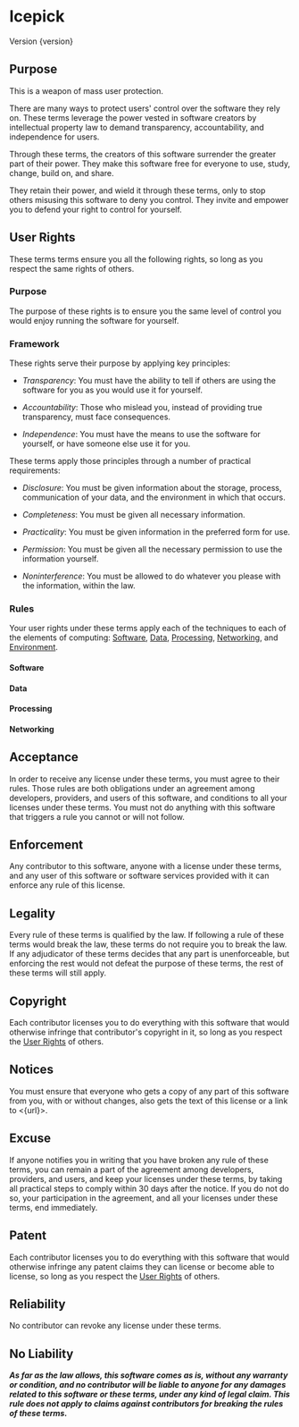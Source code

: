 # Icepick
Version {version}

## Purpose
This is a weapon of mass user protection.

There are many ways to protect users' control over the software they rely on.  These terms leverage the power vested in software creators by intellectual property law to demand transparency, accountability, and independence for users.

Through these terms, the creators of this software surrender the greater part of their power.  They make this software free for everyone to use, study, change, build on, and share.

They retain their power, and wield it through these terms, only to stop others misusing this software to deny you control.  They invite and empower you to defend your right to control for yourself.

## <a id="user-rights">User Rights</a>
These terms terms ensure you all the following rights, so long as you respect the same rights of others.

### Purpose
The purpose of these rights is to ensure you the same level of control you would enjoy running the software for yourself.

### Framework
These rights serve their purpose by applying key principles:

- _Transparency_:  You must have the ability to tell if others are using the software for you as you would use it for yourself.

- _Accountability_:  Those who mislead you, instead of providing true transparency, must face consequences.

- _Independence_:  You must have the means to use the software for yourself, or have someone else use it for you.

These terms apply those principles through a number of practical requirements:

-  _Disclosure_:  You must be given information about the storage, process, communication of your data, and the environment in which that occurs.

-  _Completeness_:  You must be given all necessary information.

-  _Practicality_:  You must be given information in the preferred form for use.

-  _Permission_:  You must be given all the necessary permission to use the information yourself.

-  _Noninterference_:  You must be allowed to do whatever you please with the information, within the law.

### Rules
Your user rights under these terms apply each of the techniques to each of the elements of computing: [Software](#software), [Data](#data), [Processing](#processing), [Networking](#networking), and [Environment](#environment).

#### Software
<!-- TODO software disclosure rules -->
<!-- TODO software completeness rules -->
<!-- TODO software practicality rules -->
<!-- TODO software permission rules -->
<!-- TODO software noninterference rules -->

#### Data
<!-- TODO data disclosure rules -->
<!-- TODO data completeness rules -->
<!-- TODO data practicality rules -->
<!-- TODO data permission rules -->
<!-- TODO data noninterference rules -->

#### Processing
<!-- TODO processing disclosure rules -->
<!-- TODO processing completeness rules -->
<!-- TODO processing practicality rules -->
<!-- TODO processing permission rules -->
<!-- TODO processing noninterference rules -->

#### Networking
<!-- TODO networking disclosure rules -->
<!-- TODO networking completeness rules -->
<!-- TODO networking practicality rules -->
<!-- TODO networking permission rules -->
<!-- TODO networking noninterference rules -->

## Acceptance
In order to receive any license under these terms, you must agree to their rules.  Those rules are both obligations under an agreement among developers, providers, and users of this software, and conditions to all your licenses under these terms.  You must not do anything with this software that triggers a rule you cannot or will not follow.

## Enforcement
Any contributor to this software, anyone with a license under these terms, and any user of this software or software services provided with it can enforce any rule of this license.

## Legality
Every rule of these terms is qualified by the law.  If following a rule of these terms would break the law, these terms do not require you to break the law.  If any adjudicator of these terms decides that any part is unenforceable, but enforcing the rest would not defeat the purpose of these terms, the rest of these terms will still apply.

## Copyright
Each contributor licenses you to do everything with this software that would otherwise infringe that contributor's copyright in it, so long as you respect the [User Rights](#user-rights) of others.

## Notices
You must ensure that everyone who gets a copy of any part of this software from you, with or without changes, also gets the text of this license or a link to <{url}>.

## Excuse
If anyone notifies you in writing that you have broken any rule of these terms, you can remain a part of the agreement among developers, providers, and users, and keep your licenses under these terms, by taking all practical steps to comply within 30 days after the notice.  If you do not do so, your participation in the agreement, and all your licenses under these terms, end immediately.

## Patent
Each contributor licenses you to do everything with this software that would otherwise infringe any patent claims they can license or become able to license, so long as you respect the [User Rights](#user-rights) of others.

## Reliability
No contributor can revoke any license under these terms.

## No Liability
***As far as the law allows, this software comes as is, without any warranty or condition, and no contributor will be liable to anyone for any damages related to this software or these terms, under any kind of legal claim.  This rule does not apply to claims against contributors for breaking the rules of these terms.***

